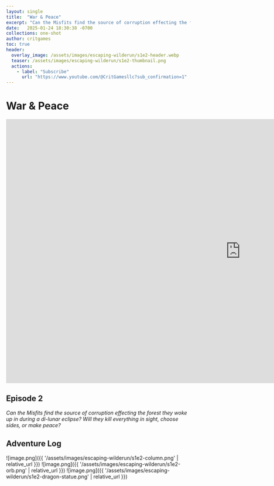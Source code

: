 ```yaml
---
layout: single
title:  "War & Peace"
excerpt: "Can the Misfits find the source of corruption effecting the forest they woke up in during a di-lunar eclipse? Will they kill everything in sight, choose sides, or make peace?"
date:   2025-01-24 18:30:38 -0700
collections: one-shot
author: critgames
toc: true
header:
  overlay_image: /assets/images/escaping-wilderun/s1e2-header.webp
  teaser: /assets/images/escaping-wilderun/s1e2-thumbnail.png
  actions:
    - label: "Subscribe"
      url: "https://www.youtube.com/@CritGamesllc?sub_confirmation=1"
---
```


# War & Peace
<iframe width="1280" height="720" src="https://www.youtube.com/embed/zm22v5Y3KsU?si=y4Yak_luhpcFEDjk" title="YouTube video player" frameborder="0" allow="accelerometer; autoplay; clipboard-write; encrypted-media; gyroscope; picture-in-picture; web-share" referrerpolicy="strict-origin-when-cross-origin" allowfullscreen></iframe>  
<!--div class="g-ytsubscribe" data-channelid="UCrVp_nuT4T1h8I5a-afwluA" data-layout="default" data-theme="dark" data-count="hidden"></div-->

## Episode 2
*Can the Misfits find the source of corruption effecting the forest they woke up in during a di-lunar eclipse? Will they kill everything in sight, choose sides, or make peace?*

## Adventure Log

![image.png]({{ '/assets/images/escaping-wilderun/s1e2-column.png' | relative_url }})
![image.png]({{ '/assets/images/escaping-wilderun/s1e2-orb.png' | relative_url }})
![image.png]({{ '/assets/images/escaping-wilderun/s1e2-dragon-statue.png' | relative_url }})